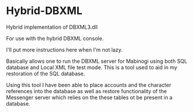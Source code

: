 # Hybrid-DBXML
Hybrid implementation of DBXML3.dll

For use with the hybrid DBXML console. 

I'll put more instructions here when I'm not lazy. 

Basically allows one to run the DBXML server for Mabinogi using both SQL database and Local XML file test mode.
This is a tool used to aid in my restoration of the SQL database. 

Using this tool I have been able to place accounts and the character references into the database as well as restore functionality of the Messenger server which relies on the these tables ot be present in a database.

